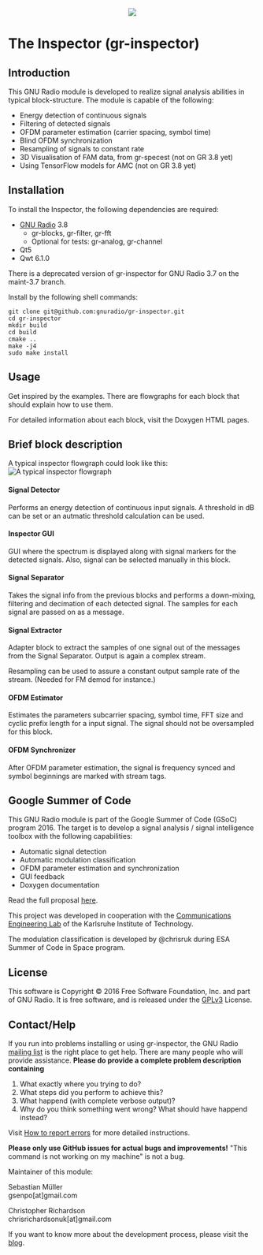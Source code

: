 <div align="center">

<img src="https://github.com/gnuradio/gr-inspector/blob/master/docs/doxygen/images/logo_body_big.png" />

</div>

# The Inspector (gr-inspector)

## Introduction
This GNU Radio module is developed to realize signal analysis abilities in typical block-structure. The module is capable of the following:
- Energy detection of continuous signals
- Filtering of detected signals
- OFDM parameter estimation (carrier spacing, symbol time)
- Blind OFDM synchronization
- Resampling of signals to constant rate
- 3D Visualisation of FAM data, from gr-specest (not on GR 3.8 yet)
- Using TensorFlow models for AMC (not on GR 3.8 yet)

## Installation

To install the Inspector, the following dependencies are required:

- [GNU Radio](https://github.com/gnuradio/gnuradio) 3.8
    - gr-blocks, gr-filter, gr-fft
    - Optional for tests: gr-analog, gr-channel
- Qt5
- Qwt 6.1.0

There is a deprecated version of gr-inspector for GNU Radio 3.7 on the maint-3.7
branch.

Install by the following shell commands:

```
git clone git@github.com:gnuradio/gr-inspector.git
cd gr-inspector
mkdir build
cd build
cmake ..
make -j4
sudo make install
```

## Usage
Get inspired by the examples. There are flowgraphs for each block that should explain how to use them.

For detailed information about each block, visit the Doxygen HTML pages.
## Brief block description

A typical inspector flowgraph could look like this:
![A typical inspector flowgraph](https://grinspector.files.wordpress.com/2016/05/decentral.png)

#### Signal Detector
Performs an energy detection of continuous input signals. A threshold in dB can be set or an autmatic threshold calculation can be used.

#### Inspector GUI
GUI where the spectrum is displayed along with signal markers for the detected signals. Also, signal can be selected manually in this block.

#### Signal Separator
Takes the signal info from the previous blocks and performs a down-mixing, filtering and decimation of each detected signal. The samples for each signal are passed on as a message.

#### Signal Extractor
Adapter block to extract the samples of one signal out of the messages from the Signal Separator. Output is again a complex stream.

Resampling can be used to assure a constant output sample rate of the stream. (Needed for FM demod for instance.)

#### OFDM Estimator
Estimates the parameters subcarrier spacing, symbol time, FFT size and cyclic prefix length for a input signal. The signal should not be oversampled for this block.

#### OFDM Synchronizer
After OFDM parameter estimation, the signal is frequency synced and symbol beginnings are marked with stream tags.

## Google Summer of Code
This GNU Radio module is part of the Google Summer of Code (GSoC) program 2016. The target is to develop a signal analysis / signal intelligence toolbox with the following capabilities:

- Automatic signal detection
- Automatic modulation classification
- OFDM parameter estimation and synchronization
- GUI feedback
- Doxygen documentation

Read the full proposal [here](https://github.com/sbmueller/gsoc-proposal/blob/master/sigint-proposal.pdf).

This project was developed in cooperation with the [Communications Engineering Lab](http://www.cel.kit.edu/) of the Karlsruhe Institute of Technology.

The modulation classification is developed by @chrisruk during ESA Summer of Code in Space program.

## License
This software is Copyright © 2016 Free Software Foundation, Inc. and part of GNU Radio. It is free software, and is released under the [GPLv3](https://www.gnu.org/licenses/gpl-3.0.en.html) License.

## Contact/Help
If you run into problems installing or using gr-inspector, the GNU Radio [mailing list](https://wiki.gnuradio.org/index.php/MailingLists) is the right place to get help. There are many people who will provide assistance. **Please do provide a complete problem description containing**

1. What exactly where you trying to do?
2. What steps did you perform to achieve this?
3. What happend (with complete verbose output)?
4. Why do you think something went wrong? What should have happend instead?

Visit [How to report errors](https://wiki.gnuradio.org/index.php/ReportingErrors) for more detailed instructions.

**Please only use GitHub issues for actual bugs and improvements!** "This command is not working on my machine" is not a bug.

Maintainer of this module:

Sebastian Müller<br/>
gsenpo[at]gmail.com

Christopher Richardson<br/>
chrisrichardsonuk[at]gmail.com

If you want to know more about the development process, please visit the [blog](https://grinspector.wordpress.com/).
